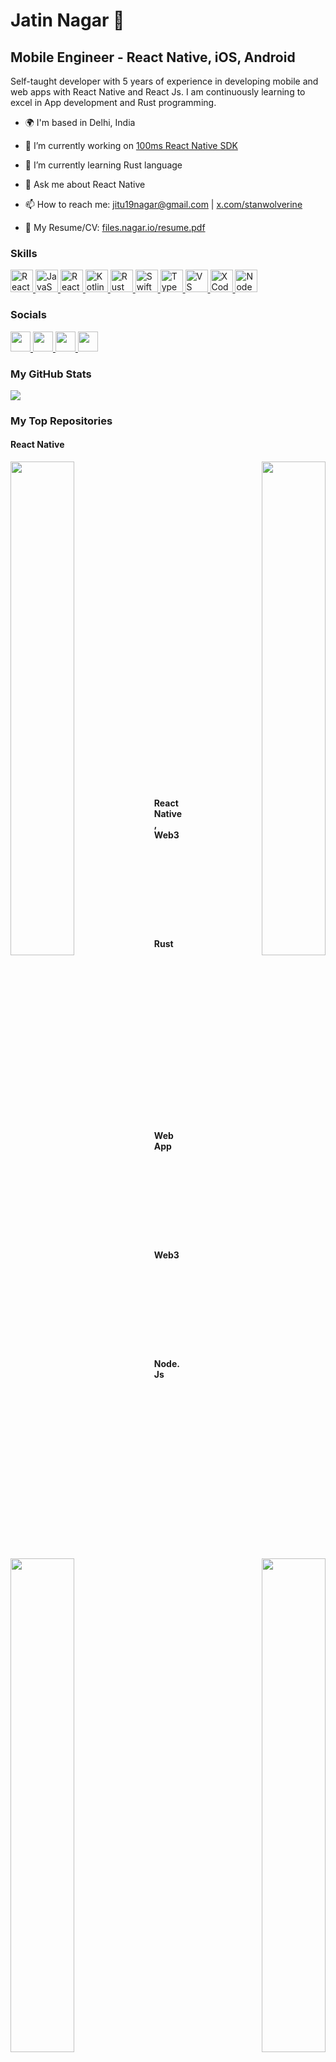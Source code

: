 # Jatin Nagar 👋

## Mobile Engineer - React Native, iOS, Android

Self-taught developer with 5 years of experience in developing mobile and web apps with React Native and React Js. I am continuously learning to excel in App development and Rust programming.

- 🌍 I'm based in Delhi, India
- 🔭 I’m currently working on [100ms React Native SDK](https://github.com/100mslive/react-native-hms)
- 🌱 I’m currently learning Rust language
- 💬 Ask me about React Native
- 📫 How to reach me: [jitu19nagar@gmail.com](mailto:jitu19nagar@gmail.com) | [x.com/stanwolverine](https://x.com/stanwolverine)

- 📄 My Resume/CV: [files.nagar.io/resume.pdf](https://files.nagar.io/resume.pdf)

### Skills

<p align="left">
  <a href="https://reactnative.dev/" target="_blank" rel="noreferrer">
    <img src="https://raw.githubusercontent.com/danielcranney/readme-generator/main/public/icons/skills/react-colored.svg" width="36" height="36" alt="React Native" />
  </a>
  <a href="https://developer.mozilla.org/en-US/docs/Web/JavaScript" target="_blank" rel="noreferrer">
    <img src="https://raw.githubusercontent.com/danielcranney/readme-generator/main/public/icons/skills/javascript-colored.svg" width="36" height="36" alt="JavaScript" />
  </a>
  <a href="https://reactjs.org/" target="_blank" rel="noreferrer">
    <img src="https://raw.githubusercontent.com/danielcranney/readme-generator/main/public/icons/skills/react-colored.svg" width="36" height="36" alt="React JS" />
  </a>
  <a href="https://kotlinlang.org/" target="_blank" rel="noreferrer">
    <img src="https://raw.githubusercontent.com/danielcranney/readme-generator/main/public/icons/skills/kotlin-colored.svg" width="36" height="36" alt="Kotlin" />
  </a>
  <a href="https://www.rust-lang.org/" target="_blank" rel="noreferrer">
    <picture>
      <source media="(prefers-color-scheme: dark)" srcset="https://raw.githubusercontent.com/danielcranney/readme-generator/main/public/icons/skills/rust-colored-dark.svg" />
      <source media="(prefers-color-scheme: light)" srcset="https://raw.githubusercontent.com/danielcranney/readme-generator/main/public/icons/skills/rust-colored.svg" />
      <img src="https://raw.githubusercontent.com/danielcranney/readme-generator/main/public/icons/skills/rust-colored.svg" width="36" height="36" alt="Rust" />
    </picture>
  </a>
  <a href="https://developer.apple.com/swift/" target="_blank" rel="noreferrer">
    <img src="https://raw.githubusercontent.com/danielcranney/readme-generator/main/public/icons/skills/swift-colored.svg" width="36" height="36" alt="Swift" />
  </a>
  <a href="https://www.typescriptlang.org/" target="_blank" rel="noreferrer">
    <img src="https://raw.githubusercontent.com/danielcranney/readme-generator/main/public/icons/skills/typescript-colored.svg" width="36" height="36" alt="TypeScript" />
  </a>
  <a href="https://code.visualstudio.com/" target="_blank" rel="noreferrer">
    <img src="https://raw.githubusercontent.com/danielcranney/readme-generator/main/public/icons/skills/visualstudiocode-colored.svg" width="36" height="36" alt="VS Code" />
  </a>
  <a href="https://www.xcode.com" target="_blank" rel="noreferrer">
    <img src="https://raw.githubusercontent.com/danielcranney/readme-generator/main/public/icons/skills/xcode-colored.svg" width="36" height="36" alt="XCode" />
  </a>
  <a href="https://nodejs.org/en/" target="_blank" rel="noreferrer">
    <img src="https://raw.githubusercontent.com/danielcranney/readme-generator/main/public/icons/skills/nodejs-colored.svg" width="36" height="36" alt="NodeJS" />
  </a>
</p>

### Socials

<p align="left">
  <a href="https://www.github.com/stanwolverine" target="_blank" rel="noreferrer">
    <picture>
      <source media="(prefers-color-scheme: dark)" srcset="https://raw.githubusercontent.com/danielcranney/readme-generator/main/public/icons/socials/github-dark.svg" />
      <source media="(prefers-color-scheme: light)" srcset="https://raw.githubusercontent.com/danielcranney/readme-generator/main/public/icons/socials/github.svg" />
      <img src="https://raw.githubusercontent.com/danielcranney/readme-generator/main/public/icons/socials/github.svg" width="32" height="32" />
    </picture>
  </a>
  <a href="https://www.linkedin.com/in/jatin-nagar" target="_blank" rel="noreferrer">
    <picture>
      <source media="(prefers-color-scheme: dark)" srcset="https://raw.githubusercontent.com/danielcranney/readme-generator/main/public/icons/socials/linkedin-dark.svg" /> 
      <source media="(prefers-color-scheme: light)" srcset="https://raw.githubusercontent.com/danielcranney/readme-generator/main/public/icons/socials/linkedin.svg" />
      <img src="https://raw.githubusercontent.com/danielcranney/readme-generator/main/public/icons/socials/linkedin.svg" width="32" height="32" />
    </picture>
  </a>
  <a href="https://www.x.com/stanwolverine" target="_blank" rel="noreferrer">
    <picture>
      <source media="(prefers-color-scheme: dark)" srcset="https://raw.githubusercontent.com/danielcranney/readme-generator/main/public/icons/socials/twitter-dark.svg" /> 
      <source media="(prefers-color-scheme: light)" srcset="https://raw.githubusercontent.com/danielcranney/readme-generator/main/public/icons/socials/twitter.svg" />
      <img src="https://raw.githubusercontent.com/danielcranney/readme-generator/main/public/icons/socials/twitter.svg" width="32" height="32" />
    </picture>
  </a>
  <a href="https://blog.nagar.io" target="_blank" rel="noreferrer">
    <picture>
      <source media="(prefers-color-scheme: dark)" srcset="https://raw.githubusercontent.com/danielcranney/readme-generator/main/public/icons/socials/hashnode-dark.svg" /> 
      <source media="(prefers-color-scheme: light)" srcset="https://raw.githubusercontent.com/danielcranney/readme-generator/main/public/icons/socials/hashnode.svg" />
      <img src="https://raw.githubusercontent.com/danielcranney/readme-generator/main/public/icons/socials/hashnode.svg" width="32" height="32" />
    </picture>
  </a>
</p>

### My GitHub Stats

<a href="http://www.github.com/stanwolverine">
  <picture>
    <source media="(prefers-color-scheme: dark)" srcset="https://github-readme-streak-stats.herokuapp.com/?user=stanwolverine&stroke=c9d1d9&background=0d1117&ring=58a6ff&fire=58a6ff&currStreakNum=c9d1d9&currStreakLabel=58a6ff&sideNums=c9d1d9&sideLabels=c9d1d9&dates=c9d1d9&hide_border=true" />
    <source media="(prefers-color-scheme: light)" srcset="https://github-readme-streak-stats.herokuapp.com/?user=stanwolverine&stroke=24292e&background=ffffff&ring=0366d6&fire=0366d6&currStreakNum=24292e&currStreakLabel=0366d6&sideNums=24292e&sideLabels=24292e&dates=24292e&hide_border=true" />
    <img src="https://github-readme-streak-stats.herokuapp.com/?user=stanwolverine&stroke=24292e&background=ffffff&ring=0366d6&fire=0366d6&currStreakNum=24292e&currStreakLabel=0366d6&sideNums=24292e&sideLabels=24292e&dates=24292e&hide_border=true" />
  </picture>
</a>

### My Top Repositories

#### React Native
<div width="100%" align="center">
  <a href="https://github.com/100mslive/100ms-react-native" target="_blank" rel="noreferrer" align="left">
    <picture>
      <source media="(prefers-color-scheme: dark)" srcset="https://github-readme-stats.vercel.app/api/pin/?username=100mslive&repo=100ms-react-native&title_color=58a6ff&text_color=c9d1d9&icon_color=58a6ff&bg_color=0d1117&hide_border=false&border_color=30363d&locale=en" />
      <source media="(prefers-color-scheme: light)" srcset="https://github-readme-stats.vercel.app/api/pin/?username=100mslive&repo=100ms-react-native&title_color=0366d6&text_color=24292e&icon_color=0366d6&bg_color=ffffff&hide_border=false&border_color=e1e4e8&locale=en" />
      <img align="left" width="45%" src="https://github-readme-stats.vercel.app/api/pin/?username=100mslive&repo=100ms-react-native&title_color=0366d6&text_color=24292e&icon_color=0366d6&bg_color=ffffff&hide_border=false&border_color=e1e4e8&locale=en" />
    </picture>
  </a>

  <a href="https://github.com/100mslive/react-native-video-plugin" target="_blank" rel="noreferrer" align="right">
    <picture>
      <source media="(prefers-color-scheme: dark)" srcset="https://github-readme-stats.vercel.app/api/pin/?username=100mslive&repo=react-native-video-plugin&title_color=58a6ff&text_color=c9d1d9&icon_color=58a6ff&bg_color=0d1117&hide_border=false&border_color=30363d&locale=en" />
      <source media="(prefers-color-scheme: light)" srcset="https://github-readme-stats.vercel.app/api/pin/?username=100mslive&repo=react-native-video-plugin&title_color=0366d6&text_color=24292e&icon_color=0366d6&bg_color=ffffff&hide_border=false&border_color=e1e4e8&locale=en" />
      <img align="right" width="45%" src="https://github-readme-stats.vercel.app/api/pin/?username=100mslive&repo=react-native-video-plugin&title_color=0366d6&text_color=24292e&icon_color=0366d6&bg_color=ffffff&hide_border=false&border_color=e1e4e8&locale=en" />
    </picture>
  </a>
</div>

<br /><br /><br /><br /><br /><br /><br />

<div width="100%" align="center">
  <a href="https://github.com/stanwolverine/rnhms-callkeep-demo" target="_blank" rel="noreferrer" align="left">
    <picture>
      <source media="(prefers-color-scheme: dark)" srcset="https://github-readme-stats.vercel.app/api/pin/?username=stanwolverine&repo=rnhms-callkeep-demo&title_color=58a6ff&text_color=c9d1d9&icon_color=58a6ff&bg_color=0d1117&hide_border=false&border_color=30363d&locale=en#1" />
      <source media="(prefers-color-scheme: light)" srcset="https://github-readme-stats.vercel.app/api/pin/?username=stanwolverine&repo=rnhms-callkeep-demo&title_color=0366d6&text_color=24292e&icon_color=0366d6&bg_color=ffffff&hide_border=false&border_color=e1e4e8&locale=en#1" />
      <img align="left" width="45%" src="https://github-readme-stats.vercel.app/api/pin/?username=stanwolverine&repo=rnhms-callkeep-demo&title_color=0366d6&text_color=24292e&icon_color=0366d6&bg_color=ffffff&hide_border=false&border_color=e1e4e8&locale=en#1" />
    </picture>
  </a>

  <a href="https://github.com/stanwolverine/react-native" target="_blank" rel="noreferrer" align="right">
    <picture>
      <source media="(prefers-color-scheme: dark)" srcset="https://github-readme-stats.vercel.app/api/pin/?username=stanwolverine&repo=react-native&title_color=58a6ff&text_color=c9d1d9&icon_color=58a6ff&bg_color=0d1117&hide_border=false&border_color=30363d&locale=en" />
      <source media="(prefers-color-scheme: light)" srcset="https://github-readme-stats.vercel.app/api/pin/?username=stanwolverine&repo=react-native&title_color=0366d6&text_color=24292e&icon_color=0366d6&bg_color=ffffff&hide_border=false&border_color=e1e4e8&locale=en" />
      <img align="right" width="45%" src="https://github-readme-stats.vercel.app/api/pin/?username=stanwolverine&repo=react-native&title_color=0366d6&text_color=24292e&icon_color=0366d6&bg_color=ffffff&hide_border=false&border_color=e1e4e8&locale=en" />
    </picture>
  </a>
</div>

<br /><br /><br /><br /><br /><br /><br />

<div width="100%" align="center">
  <a href="https://github.com/stanwolverine/CalendarApp" target="_blank" rel="noreferrer" align="left">
    <picture>
      <source media="(prefers-color-scheme: dark)" srcset="https://github-readme-stats.vercel.app/api/pin/?username=stanwolverine&repo=CalendarApp&title_color=58a6ff&text_color=c9d1d9&icon_color=58a6ff&bg_color=0d1117&hide_border=false&border_color=30363d&locale=en#1" />
      <source media="(prefers-color-scheme: light)" srcset="https://github-readme-stats.vercel.app/api/pin/?username=stanwolverine&repo=CalendarApp&title_color=0366d6&text_color=24292e&icon_color=0366d6&bg_color=ffffff&hide_border=false&border_color=e1e4e8&locale=en#1" />
      <img align="left" width="45%" src="https://github-readme-stats.vercel.app/api/pin/?username=stanwolverine&repo=CalendarApp&title_color=0366d6&text_color=24292e&icon_color=0366d6&bg_color=ffffff&hide_border=false&border_color=e1e4e8&locale=en#1" />
    </picture>
  </a>

  <a href="https://github.com/stanwolverine/PendingOrders" target="_blank" rel="noreferrer" align="right">
    <picture>
      <source media="(prefers-color-scheme: dark)" srcset="https://github-readme-stats.vercel.app/api/pin/?username=stanwolverine&repo=PendingOrders&title_color=58a6ff&text_color=c9d1d9&icon_color=58a6ff&bg_color=0d1117&hide_border=false&border_color=30363d&locale=en#1" />
      <source media="(prefers-color-scheme: light)" srcset="https://github-readme-stats.vercel.app/api/pin/?username=stanwolverine&repo=PendingOrders&title_color=0366d6&text_color=24292e&icon_color=0366d6&bg_color=ffffff&hide_border=false&border_color=e1e4e8&locale=en#1" />
      <img align="right" width="45%" src="https://github-readme-stats.vercel.app/api/pin/?username=stanwolverine&repo=PendingOrders&title_color=0366d6&text_color=24292e&icon_color=0366d6&bg_color=ffffff&hide_border=false&border_color=e1e4e8&locale=en#1" />
    </picture>
  </a>
</div>

<br /><br /><br /><br /><br /><br /><br />

<div width="100%" align="center">
  <a href="https://github.com/stanwolverine/github-explorer-app" target="_blank" rel="noreferrer" align="left">
    <picture>
      <source media="(prefers-color-scheme: dark)" srcset="https://github-readme-stats.vercel.app/api/pin/?username=stanwolverine&repo=github-explorer-app&title_color=58a6ff&text_color=c9d1d9&icon_color=58a6ff&bg_color=0d1117&hide_border=false&border_color=30363d&locale=en#1" />
      <source media="(prefers-color-scheme: light)" srcset="https://github-readme-stats.vercel.app/api/pin/?username=stanwolverine&repo=github-explorer-app&title_color=0366d6&text_color=24292e&icon_color=0366d6&bg_color=ffffff&hide_border=false&border_color=e1e4e8&locale=en#1" />
      <img align="left" width="45%" src="https://github-readme-stats.vercel.app/api/pin/?username=stanwolverine&repo=github-explorer-app&title_color=0366d6&text_color=24292e&icon_color=0366d6&bg_color=ffffff&hide_border=false&border_color=e1e4e8&locale=en#1" />
    </picture>
  </a>

  <a href="https://github.com/stanwolverine/react-native-video-controls" target="_blank" rel="noreferrer" align="right">
    <picture>
      <source media="(prefers-color-scheme: dark)" srcset="https://github-readme-stats.vercel.app/api/pin/?username=stanwolverine&repo=react-native-video-controls&title_color=58a6ff&text_color=c9d1d9&icon_color=58a6ff&bg_color=0d1117&hide_border=false&border_color=30363d&locale=en" />
      <source media="(prefers-color-scheme: light)" srcset="https://github-readme-stats.vercel.app/api/pin/?username=stanwolverine&repo=react-native-video-controls&title_color=0366d6&text_color=24292e&icon_color=0366d6&bg_color=ffffff&hide_border=false&border_color=e1e4e8&locale=en" />
      <img align="right" width="45%" src="https://github-readme-stats.vercel.app/api/pin/?username=stanwolverine&repo=react-native-video-controls&title_color=0366d6&text_color=24292e&icon_color=0366d6&bg_color=ffffff&hide_border=false&border_color=e1e4e8&locale=en" />
    </picture>
  </a>
</div>

<br /><br /><br /><br /><br /><br /><br />
#### React Native, Web3

<div width="100%" align="center">
  <a href="https://github.com/stanwolverine/eth-wallet-app" target="_blank" rel="noreferrer" align="left">
    <picture>
      <source media="(prefers-color-scheme: dark)" srcset="https://github-readme-stats.vercel.app/api/pin/?username=stanwolverine&repo=eth-wallet-app&title_color=58a6ff&text_color=c9d1d9&icon_color=58a6ff&bg_color=0d1117&hide_border=false&border_color=30363d&locale=en#1" />
      <source media="(prefers-color-scheme: light)" srcset="https://github-readme-stats.vercel.app/api/pin/?username=stanwolverine&repo=eth-wallet-app&title_color=0366d6&text_color=24292e&icon_color=0366d6&bg_color=ffffff&hide_border=false&border_color=e1e4e8&locale=en#1" />
      <img align="left" width="45%" src="https://github-readme-stats.vercel.app/api/pin/?username=stanwolverine&repo=eth-wallet-app&title_color=0366d6&text_color=24292e&icon_color=0366d6&bg_color=ffffff&hide_border=false&border_color=e1e4e8&locale=en#1" />
    </picture>
  </a>
</div>

<br /><br /><br /><br /><br /><br /><br />
#### Rust

<div width="100%" align="center">
  <a href="https://github.com/stanwolverine/100-exercises-to-learn-rust" target="_blank" rel="noreferrer" align="left">
    <picture>
      <source media="(prefers-color-scheme: dark)" srcset="https://github-readme-stats.vercel.app/api/pin/?username=stanwolverine&repo=100-exercises-to-learn-rust&title_color=58a6ff&text_color=c9d1d9&icon_color=58a6ff&bg_color=0d1117&hide_border=false&border_color=30363d&locale=en" />
      <source media="(prefers-color-scheme: light)" srcset="https://github-readme-stats.vercel.app/api/pin/?username=stanwolverine&repo=100-exercises-to-learn-rust&title_color=0366d6&text_color=24292e&icon_color=0366d6&bg_color=ffffff&hide_border=false&border_color=e1e4e8&locale=en" />
      <img align="left" width="45%" src="https://github-readme-stats.vercel.app/api/pin/?username=stanwolverine&repo=100-exercises-to-learn-rust&title_color=0366d6&text_color=24292e&icon_color=0366d6&bg_color=ffffff&hide_border=false&border_color=e1e4e8&locale=en" />
    </picture>
  </a>

  <a href="https://github.com/stanwolverine/zero2prod" target="_blank" rel="noreferrer" align="right">
    <picture>
      <source media="(prefers-color-scheme: dark)" srcset="https://github-readme-stats.vercel.app/api/pin/?username=stanwolverine&repo=zero2prod&title_color=58a6ff&text_color=c9d1d9&icon_color=58a6ff&bg_color=0d1117&hide_border=false&border_color=30363d&locale=en" />
      <source media="(prefers-color-scheme: light)" srcset="https://github-readme-stats.vercel.app/api/pin/?username=stanwolverine&repo=zero2prod&title_color=0366d6&text_color=24292e&icon_color=0366d6&bg_color=ffffff&hide_border=false&border_color=e1e4e8&locale=en" />
      <img align="right" width="45%" src="https://github-readme-stats.vercel.app/api/pin/?username=stanwolverine&repo=zero2prod&title_color=0366d6&text_color=24292e&icon_color=0366d6&bg_color=ffffff&hide_border=false&border_color=e1e4e8&locale=en" />
    </picture>
  </a>
</div>

<br /><br /><br /><br /><br /><br /><br />

<div width="100%" align="center">
  <a href="https://github.com/stanwolverine/leetcode-problem-solutions-in-rust" target="_blank" rel="noreferrer" align="left">
    <picture>
      <source media="(prefers-color-scheme: dark)" srcset="https://github-readme-stats.vercel.app/api/pin/?username=stanwolverine&repo=leetcode-problem-solutions-in-rust&title_color=58a6ff&text_color=c9d1d9&icon_color=58a6ff&bg_color=0d1117&hide_border=false&border_color=30363d&locale=en" />
      <source media="(prefers-color-scheme: light)" srcset="https://github-readme-stats.vercel.app/api/pin/?username=stanwolverine&repo=leetcode-problem-solutions-in-rust&title_color=0366d6&text_color=24292e&icon_color=0366d6&bg_color=ffffff&hide_border=false&border_color=e1e4e8&locale=en" />
      <img align="left" width="45%" src="https://github-readme-stats.vercel.app/api/pin/?username=stanwolverine&repo=leetcode-problem-solutions-in-rust&title_color=0366d6&text_color=24292e&icon_color=0366d6&bg_color=ffffff&hide_border=false&border_color=e1e4e8&locale=en" />
    </picture>
  </a>
</div>

<br /><br /><br /><br /><br /><br /><br />
#### Web App

<div width="100%" align="center">
  <a href="https://github.com/stanwolverine/file-archive" target="_blank" rel="noreferrer" align="left">
    <picture>
      <source media="(prefers-color-scheme: dark)" srcset="https://github-readme-stats.vercel.app/api/pin/?username=stanwolverine&repo=file-archive&title_color=58a6ff&text_color=c9d1d9&icon_color=58a6ff&bg_color=0d1117&hide_border=false&border_color=30363d&locale=en#1" />
      <source media="(prefers-color-scheme: light)" srcset="https://github-readme-stats.vercel.app/api/pin/?username=stanwolverine&repo=file-archive&title_color=0366d6&text_color=24292e&icon_color=0366d6&bg_color=ffffff&hide_border=false&border_color=e1e4e8&locale=en#1" />
      <img align="left" width="45%" src="https://github-readme-stats.vercel.app/api/pin/?username=stanwolverine&repo=file-archive&title_color=0366d6&text_color=24292e&icon_color=0366d6&bg_color=ffffff&hide_border=false&border_color=e1e4e8&locale=en#1" />
    </picture>
  </a>
</div>

<br /><br /><br /><br /><br /><br /><br />
#### Web3

<div width="100%" align="center">
  <a href="https://github.com/stanwolverine/company-dao-solidity" target="_blank" rel="noreferrer" align="left">
    <picture>
      <source media="(prefers-color-scheme: dark)" srcset="https://github-readme-stats.vercel.app/api/pin/?username=stanwolverine&repo=company-dao-solidity&title_color=58a6ff&text_color=c9d1d9&icon_color=58a6ff&bg_color=0d1117&hide_border=false&border_color=30363d&locale=en" />
      <source media="(prefers-color-scheme: light)" srcset="https://github-readme-stats.vercel.app/api/pin/?username=stanwolverine&repo=company-dao-solidity&title_color=0366d6&text_color=24292e&icon_color=0366d6&bg_color=ffffff&hide_border=false&border_color=e1e4e8&locale=en" />
      <img align="left" width="45%" src="https://github-readme-stats.vercel.app/api/pin/?username=stanwolverine&repo=company-dao-solidity&title_color=0366d6&text_color=24292e&icon_color=0366d6&bg_color=ffffff&hide_border=false&border_color=e1e4e8&locale=en" />
    </picture>
  </a>

  <a href="https://github.com/stanwolverine/wave-portal" target="_blank" rel="noreferrer" align="right">
    <picture>
      <source media="(prefers-color-scheme: dark)" srcset="https://github-readme-stats.vercel.app/api/pin/?username=stanwolverine&repo=wave-portal&title_color=58a6ff&text_color=c9d1d9&icon_color=58a6ff&bg_color=0d1117&hide_border=false&border_color=30363d&locale=en" />
      <source media="(prefers-color-scheme: light)" srcset="https://github-readme-stats.vercel.app/api/pin/?username=stanwolverine&repo=wave-portal&title_color=0366d6&text_color=24292e&icon_color=0366d6&bg_color=ffffff&hide_border=false&border_color=e1e4e8&locale=en" />
      <img align="right" width="45%" src="https://github-readme-stats.vercel.app/api/pin/?username=stanwolverine&repo=wave-portal&title_color=0366d6&text_color=24292e&icon_color=0366d6&bg_color=ffffff&hide_border=false&border_color=e1e4e8&locale=en" />
    </picture>
  </a>
</div>

<br /><br /><br /><br /><br /><br /><br />
#### Node.Js

<div width="100%" align="center">
  <a href="https://github.com/stanwolverine/task-manager-andrew-mead-course" target="_blank" rel="noreferrer" align="left">
    <picture>
      <source media="(prefers-color-scheme: dark)" srcset="https://github-readme-stats.vercel.app/api/pin/?username=stanwolverine&repo=task-manager-andrew-mead-course&title_color=58a6ff&text_color=c9d1d9&icon_color=58a6ff&bg_color=0d1117&hide_border=false&border_color=30363d&locale=en" />
      <source media="(prefers-color-scheme: light)" srcset="https://github-readme-stats.vercel.app/api/pin/?username=stanwolverine&repo=task-manager-andrew-mead-course&title_color=0366d6&text_color=24292e&icon_color=0366d6&bg_color=ffffff&hide_border=false&border_color=e1e4e8&locale=en" />
      <img align="left" width="45%" src="https://github-readme-stats.vercel.app/api/pin/?username=stanwolverine&repo=task-manager-andrew-mead-course&title_color=0366d6&text_color=24292e&icon_color=0366d6&bg_color=ffffff&hide_border=false&border_color=e1e4e8&locale=en" />
    </picture>
  </a>

  <a href="https://github.com/stanwolverine/chat-app-andrew-mead-course" target="_blank" rel="noreferrer" align="right">
    <picture>
      <source media="(prefers-color-scheme: dark)" srcset="https://github-readme-stats.vercel.app/api/pin/?username=stanwolverine&repo=chat-app-andrew-mead-course&title_color=58a6ff&text_color=c9d1d9&icon_color=58a6ff&bg_color=0d1117&hide_border=false&border_color=30363d&locale=en" />
      <source media="(prefers-color-scheme: light)" srcset="https://github-readme-stats.vercel.app/api/pin/?username=stanwolverine&repo=chat-app-andrew-mead-course&title_color=0366d6&text_color=24292e&icon_color=0366d6&bg_color=ffffff&hide_border=false&border_color=e1e4e8&locale=en" />
      <img align="right" width="45%" src="https://github-readme-stats.vercel.app/api/pin/?username=stanwolverine&repo=chat-app-andrew-mead-course&title_color=0366d6&text_color=24292e&icon_color=0366d6&bg_color=ffffff&hide_border=false&border_color=e1e4e8&locale=en" />
    </picture>
  </a>
</div>
